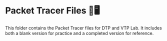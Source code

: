 # Packet Tracer Files 📂🖥️

This folder contains the Packet Tracer files for DTP and VTP Lab. It includes both a blank version for practice and a completed version for reference.
